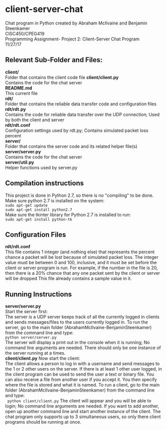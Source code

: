 # client-server-chat  
Chat program in Python created by Abraham McIlvaine and Benjamin Steenkamer  
CISC450/CPEG419  
Programming Assignment- Project 2: Client-Server Chat Program  
11/27/17  

## Relevant Sub-Folder and Files:
**client/**  
    Folder that contains the client code file
**client/client.py**  
    Contains the code for the chat server  
**README.md**  
    This current file  
**rdt/**  
    Folder that contains the reliable data transfer code and configuration files  
**rdt/rdt.py**  
    Contains the code for reliable data transfer over the UDP connection; Used by both the client and server  
**rdt/rdt.conf**  
    Configuration settings used by rdt.py; Contains simulated packet loss percent  
**server/**  
    Folder that contains the server code and its related helper file(s)  
**server/server.py**  
    Contains the code for the chat server  
**server/util.py**  
    Helper functions used by server.py  

## Compilation instructions
This project is done in Python 2.7, so there is no "compiling" to be done.  
Make sure python 2.7 is installed on the system:  
    `sudo apt-get update`  
    `sudo apt-get install python2.7`  
Make sure the tkinter library for Python 2.7 is installed to run:  
    `sudo apt-get install python-tk`  

## Configuration Files
**rdt/rdt.conf**  
This file contains 1 integer (and nothing else) that represents the percent chance a packet will be lost because of simulated packet loss.
The integer value must be between 0 and 100, inclusive, and it must be set before the client or server program is run.
For example, if the number in the file is 20, then there is a 20% chance that any one packet sent by the client or server will be dropped
This file already contains a sample value in it.  

## Running Instructions
**server/server.py**  
Start the server first:  
The server is a UDP server keeps track of all the currently logged in clients and sends messages/files to the users currently logged in.
To run the server, go to the main folder (AbrahamMcIlvaine-BenjaminSteenkamer) from the command line and type:  
    `python server/server.py`  
The server will display a print out in the console when it is running; No command line arguments are needed.
There should only be one instance of the server running at a times.  
**client/client.py**
Now start the client:  
The client allows a person to log in with a username and send messages to the 1 or 2 other users on the server.
If there is at least 1 other user logged, in the client program can be used to send the user a text or binary file.
You can also receive a file from another user if you accept it. You then specify where the file is stored and what it is named.
To run a client, go to the main folder (AbrahamMcIlvaine-BenjaminSteenkamer) from the command line and type:  
   ` python client/client.py`
The client will appear and you will be able to login; No command line arguments are needed.
If you want to add another, open up another command line and start another instance of the client.
The chat program only supports up to 3 simultaneous users, so only there client programs should be running at once.  
